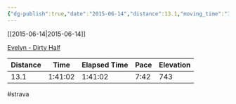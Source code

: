 ```yaml
---
{"dg-publish":true,"date":"2015-06-14","distance":13.1,"moving_time":"1:41:02","elapsed_time":"1:41:02","pace":"7:42","total_elevation_gain":743,"url":"https://www.strava.com/activities/325621131","permalink":"/01-personal/strava/2015-06-14-evelyn-dirty-half/","dgPassFrontmatter":true}
---
```



[[2015-06-14\|2015-06-14]]

[Evelyn - Dirty Half](https://www.strava.com/activities/325621131)

| Distance | Time    | Elapsed Time | Pace | Elevation |
| -------- | ------- | ------------ | ---- | --------- |
| 13.1     | 1:41:02 | 1:41:02      | 7:42 | 743       |




#strava
